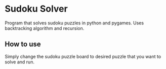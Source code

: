<h1> Sudoku Solver </h1>
Program that solves sudoku puzzles in python and pygames. Uses backtracking algorithm and recursion. 
<h2> How to use </h2>
Simply change the sudoku puzzle board to desired puzzle that you want to solve and run.
